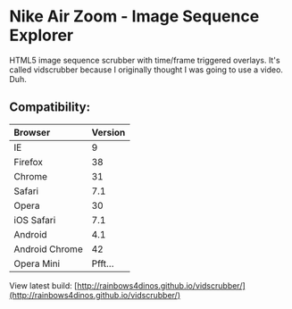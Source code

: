 # Nike Air Zoom - Image Sequence Explorer
HTML5 image sequence scrubber with time/frame triggered overlays. It's called vidscrubber because I originally thought I was going to use a video. Duh.

## Compatibility:

| Browser       | Version      |
|:--------------|:-------------|
| IE            | 9         |
| Firefox       | 38        |
| Chrome        | 31        |
| Safari        | 7.1       |
| Opera         | 30        |
| iOS Safari    | 7.1       |
| Android       | 4.1       |
| Android Chrome| 42        |
| Opera Mini    | Pfft…     |

View latest build:
[http://rainbows4dinos.github.io/vidscrubber/](http://rainbows4dinos.github.io/vidscrubber/)
